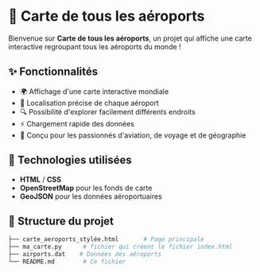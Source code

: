 # 🛫 Carte de tous les aéroports

Bienvenue sur **Carte de tous les aéroports**, un projet qui affiche une carte interactive regroupant tous les aéroports du monde !

## ✨ Fonctionnalités

- 🌍 Affichage d'une carte interactive mondiale
- 📍 Localisation précise de chaque aéroport
- 🔍 Possibilité d'explorer facilement différents endroits
- ⚡ Chargement rapide des données
- 🛫 Conçu pour les passionnés d'aviation, de voyage et de géographie

## 🚀 Technologies utilisées

- **HTML** / **CSS**
- **OpenStreetMap** pour les fonds de carte
- **GeoJSON** pour les données aéroportuaires

## 📂 Structure du projet

```bash
├── carte_aeroports_stylée.html       # Page principale
├── ma_carte.py      # fichier qui créent le fichier index.html
├── airports.dat    # Données des aéroports
└── README.md        # Ce fichier
